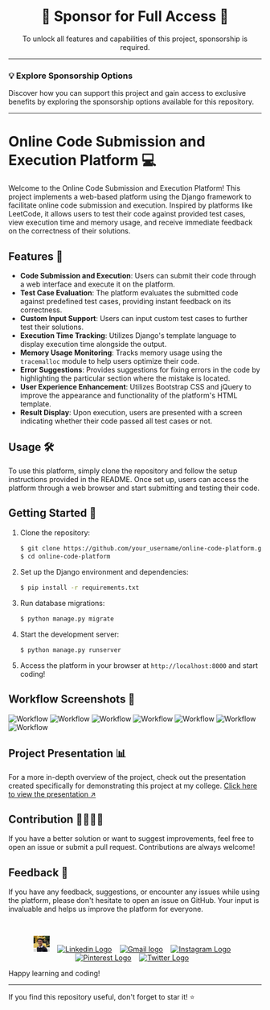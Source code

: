 <div align="center">
  <h1>🚀 Sponsor for Full Access 🚀</h1>
  <p>To unlock all features and capabilities of this project, sponsorship is required.</p>
</div>

---

### 💡 Explore Sponsorship Options

Discover how you can support this project and gain access to exclusive benefits by exploring the sponsorship options available for this repository.


---
# Online Code Submission and Execution Platform 💻

Welcome to the Online Code Submission and Execution Platform! This project implements a web-based platform using the Django framework to facilitate online code submission and execution. Inspired by platforms like LeetCode, it allows users to test their code against provided test cases, view execution time and memory usage, and receive immediate feedback on the correctness of their solutions.

## Features 🚀

- **Code Submission and Execution**: Users can submit their code through a web interface and execute it on the platform.
- **Test Case Evaluation**: The platform evaluates the submitted code against predefined test cases, providing instant feedback on its correctness.
- **Custom Input Support**: Users can input custom test cases to further test their solutions.
- **Execution Time Tracking**: Utilizes Django's template language to display execution time alongside the output.
- **Memory Usage Monitoring**: Tracks memory usage using the `tracemalloc` module to help users optimize their code.
- **Error Suggestions**: Provides suggestions for fixing errors in the code by highlighting the particular section where the mistake is located.
- **User Experience Enhancement**: Utilizes Bootstrap CSS and jQuery to improve the appearance and functionality of the platform's HTML template.
- **Result Display**: Upon execution, users are presented with a screen indicating whether their code passed all test cases or not.

## Usage 🛠️

To use this platform, simply clone the repository and follow the setup instructions provided in the README. Once set up, users can access the platform through a web browser and start submitting and testing their code.

## Getting Started 🏁

1. Clone the repository:

    ```bash
    $ git clone https://github.com/your_username/online-code-platform.git
    $ cd online-code-platform
    ```

2. Set up the Django environment and dependencies:

    ```bash
    $ pip install -r requirements.txt
    ```

3. Run database migrations:

    ```bash
    $ python manage.py migrate
    ```

4. Start the development server:

    ```bash
    $ python manage.py runserver
    ```

5. Access the platform in your browser at `http://localhost:8000` and start coding!

## Workflow Screenshots 📸

![Workflow](https://github.com/Pulkit1822/Algo-Arena/blob/main/Workflows/Screenshot%202024-04-15%20at%201.46.51%E2%80%AFAM.png)
![Workflow](https://github.com/Pulkit1822/Algo-Arena/blob/main/Workflows/Screenshot%202024-04-15%20at%201.46.57%E2%80%AFAM.png)
![Workflow](https://github.com/Pulkit1822/Algo-Arena/blob/main/Workflows/Screenshot%202024-04-15%20at%201.47.04%E2%80%AFAM.png)
![Workflow](https://github.com/Pulkit1822/Algo-Arena/blob/main/Workflows/Screenshot%202024-04-15%20at%201.47.34%E2%80%AFAM.png)
![Workflow](https://github.com/Pulkit1822/Algo-Arena/blob/main/Workflows/Screenshot%202024-04-15%20at%201.47.41%E2%80%AFAM.png)
![Workflow](https://github.com/Pulkit1822/Algo-Arena/blob/main/Workflows/Screenshot%202024-04-15%20at%201.50.00%E2%80%AFAM.png)
![Workflow](https://github.com/Pulkit1822/Algo-Arena/blob/main/Workflows/Screenshot%202024-04-15%20at%201.50.38%E2%80%AFAM.png)

## Project Presentation 📊

For a more in-depth overview of the project, check out the presentation created specifically for demonstrating this project at my college. [Click here to view the presentation ↗️](https://github.com/Pulkit1822/Algo-Arena/blob/main/PROJECT%20EXHIBITION%20Final%20Review%20Grp%20no.%20-203.pdf)

## Contribution 🫱🏻‍🫲🏼

If you have a better solution or want to suggest improvements, feel free to open an issue or submit a pull request. Contributions are always welcome!

## Feedback 📝

If you have any feedback, suggestions, or encounter any issues while using the platform, please don't hesitate to open an issue on GitHub. Your input is invaluable and helps us improve the platform for everyone.

<br/>
<p align="center">
  <a href="https://pulkitmathur.me/"><img src="https://github.com/Pulkit1822/Pulkit1822/blob/main/animated-icons/pic.jpeg" alt="portfolio" width="32"></a>&nbsp;&nbsp;&nbsp;
  <a href="https://www.linkedin.com/in/pulkitkmathur/"><img src="https://github.com/TheDudeThatCode/TheDudeThatCode/blob/master/Assets/Linkedin.svg" alt="Linkedin Logo" width="32"></a>&nbsp;&nbsp;&nbsp;
  <a href="mailto:pulkitmathur.me@gmail.com"><img src="https://github.com/TheDudeThatCode/TheDudeThatCode/blob/master/Assets/Gmail.svg" alt="Gmail logo" height="32"></a>&nbsp;&nbsp;&nbsp;
  <a href="https://www.instagram.com/pulkitkumarmathur/"><img src="https://github.com/TheDudeThatCode/TheDudeThatCode/blob/master/Assets/Instagram.svg" alt="Instagram Logo" width="32"></a>&nbsp;&nbsp;&nbsp;
  <a href="https://in.pinterest.com/pulkitkumarmathur/"><img src="https://upload.wikimedia.org/wikipedia/commons/0/08/Pinterest-logo.png?20160129083321" alt="Pinterest Logo" width="32"></a>&nbsp;&nbsp;&nbsp;
  <a href="https://twitter.com/pulkitkmathur"><img src="https://upload.wikimedia.org/wikipedia/commons/5/57/X_logo_2023_%28white%29.png" alt="Twitter Logo" width="32"></a>&nbsp;&nbsp;&nbsp;
</p>

Happy learning and coding!

---

If you find this repository useful, don't forget to star it! ⭐️